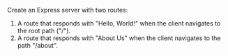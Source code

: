 Create an Express server with two routes:

1. A route that responds with "Hello, World!" when the client navigates to the root path ("/").
2. A route that responds with "About Us" when the client navigates to the path "/about".
